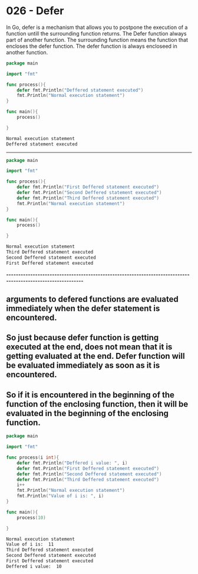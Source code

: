 # 026 - Defer
In Go, defer is a mechanism that allows you to postpone the execution of a function untill the surrounding function returns.
The Defer function always part of another function. The surrounding function means the function that encloses the defer function. The defer function is always encloseed in another function.
```go
package main

import "fmt"

func process(){
	defer fmt.Println("Deffered statement executed")
	fmt.Println("Normal execution statement")
}

func main(){
	process()

}
```
```bash
Normal execution statement
Deffered statement executed
```

------------------------------------------------------------------------------------------------------------

```go
package main

import "fmt"

func process(){
	defer fmt.Println("First Deffered statement executed")
	defer fmt.Println("Second Deffered statement executed")
	defer fmt.Println("Third Deffered statement executed")
	fmt.Println("Normal execution statement")
}

func main(){
	process()

}
```
```bash
Normal execution statement
Third Deffered statement executed
Second Deffered statement executed
First Deffered statement executed
```

**------------------------------------------------------------------------------------------------------------**

## arguments to defered functions are evaluated immediately when the defer statement is encountered.
## So just because defer function is getting executed at the end, does not mean that it is getting evaluated at the end. Defer function will be evaluated immediately as soon as it is encountered.
## So if it is encountered in the beginning of the function of the enclosing function, then it will be evaluated in the beginning of the enclosing function.
```go
package main

import "fmt"

func process(i int){
	defer fmt.Println("Deffered i value: ", i)
	defer fmt.Println("First Deffered statement executed")
	defer fmt.Println("Second Deffered statement executed")
	defer fmt.Println("Third Deffered statement executed")
	i++
	fmt.Println("Normal execution statement")
	fmt.Println("Value of i is: ", i)
}

func main(){
	process(10)

}
```
```bash
Normal execution statement
Value of i is:  11
Third Deffered statement executed
Second Deffered statement executed
First Deffered statement executed
Deffered i value:  10
```

